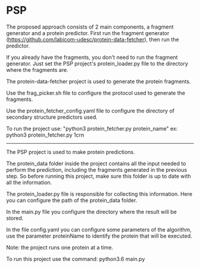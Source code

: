# PSP
The proposed approach consists of 2 main components, a fragment generator and a protein predictor.
First run the fragment generator (https://github.com/labicom-udesc/protein-data-fetcher), 
then run the predictor.

If you already have the fragments, you don't need to run the fragment generator. Just set the PSP project's protein_loader.py file to the directory where the fragments are.


The protein-data-fetcher project is used to generate the protein fragments.

Use the frag_picker.sh file to configure the protocol used to generate the fragments.

Use the protein_fetcher_config.yaml file to configure the directory of secondary structure predictors used.

To run the project use:
"python3 protein_fetcher.py protein_name"
ex: python3 protein_fetcher.py 1crn

-----------------------------

The PSP project is used to make protein predictions.

The protein_data folder inside the project contains all the input needed to perform the prediction, including the fragments generated in the previous step. So before running this project, make sure this folder is up to date with all the information.

The protein_loader.py file is responsible for collecting this information. Here you can configure the path of the protein_data folder.

In the main.py file you configure the directory where the result will be stored.

In the file config.yaml you can configure some parameters of the algorithm, use the parameter proteinName to identify the protein that will be executed.

Note: the project runs one protein at a time.

To run this project use the command:
python3.6 main.py
